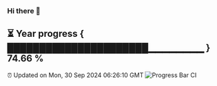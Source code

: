 ### Hi there 👋
⏳ Year progress { ██████████████████████▁▁▁▁▁▁▁▁ } 74.66 %
---
⏰ Updated on Mon, 30 Sep 2024 06:26:10 GMT
![Progress Bar CI](https://github.com/liununu/liununu/workflows/Progress%20Bar%20CI/badge.svg)

